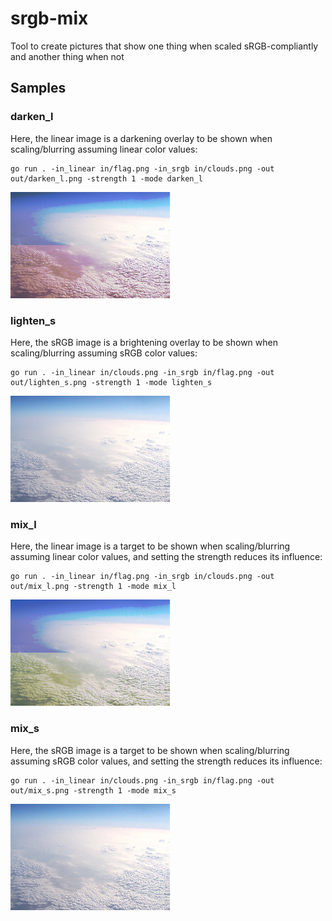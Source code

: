 # srgb-mix

Tool to create pictures that show one thing when scaled sRGB-compliantly and another thing when not

## Samples

### darken_l

Here, the linear image is a darkening overlay to be shown when scaling/blurring assuming linear color values:

```
go run . -in_linear in/flag.png -in_srgb in/clouds.png -out out/darken_l.png -strength 1 -mode darken_l
```

[![darken_l](out/darken_l.png)](out/darken_l.png)

### lighten_s

Here, the sRGB image is a brightening overlay to be shown when scaling/blurring assuming sRGB color values:

```
go run . -in_linear in/clouds.png -in_srgb in/flag.png -out out/lighten_s.png -strength 1 -mode lighten_s
```

[![lighten_s](out/lighten_s.png)](out/lighten_s.png)

### mix_l

Here, the linear image is a target to be shown when scaling/blurring assuming linear color values, and setting the strength reduces its influence:

```
go run . -in_linear in/flag.png -in_srgb in/clouds.png -out out/mix_l.png -strength 1 -mode mix_l
```

[![mix_l](out/mix_l.png)](out/mix_l.png)

### mix_s

Here, the sRGB image is a target to be shown when scaling/blurring assuming sRGB color values, and setting the strength reduces its influence:

```
go run . -in_linear in/clouds.png -in_srgb in/flag.png -out out/mix_s.png -strength 1 -mode mix_s
```

[![mix_s](out/mix_s.png)](out/mix_s.png)

